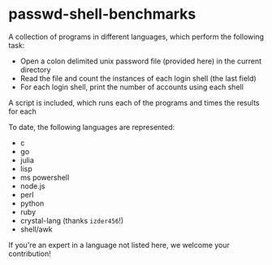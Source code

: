 # passwd-shell-benchmarks

A collection of programs in different languages, which perform the following task:

 * Open a colon delimited unix password file (provided here) in the current directory
 * Read the file and count the instances of each login shell (the last field)
 * For each login shell, print the number of accounts using each shell

A script is included, which runs each of the programs and times the results for each

To date, the following languages are represented:

 *  c
 *  go
 *  julia
 *  lisp
 *  ms powershell
 *  node.js
 *  perl
 *  python
 *  ruby
 *  crystal-lang (thanks `izder456`!)
 *  shell/awk

If you're an expert in a language not listed here, we welcome your contribution!


